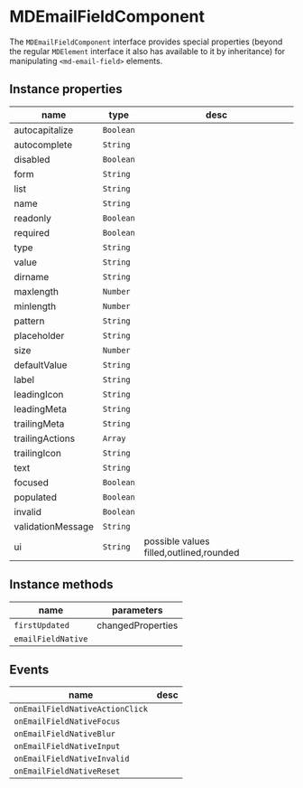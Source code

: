# MDEmailFieldComponent
The `MDEmailFieldComponent` interface provides special properties (beyond the regular `MDElement` interface it also has available to it by inheritance) for manipulating `<md-email-field>` elements.

## Instance properties

name|type|desc
---|---|---
autocapitalize|`Boolean`|
autocomplete|`String`|
disabled|`Boolean`|
form|`String`|
list|`String`|
name|`String`|
readonly|`Boolean`|
required|`Boolean`|
type|`String`|
value|`String`|
dirname|`String`|
maxlength|`Number`|
minlength|`Number`|
pattern|`String`|
placeholder|`String`|
size|`Number`|
defaultValue|`String`|
label|`String`|
leadingIcon|`String`|
leadingMeta|`String`|
trailingMeta|`String`|
trailingActions|`Array`|
trailingIcon|`String`|
text|`String`|
focused|`Boolean`|
populated|`Boolean`|
invalid|`Boolean`|
validationMessage|`String`|
ui|`String`|possible values filled,outlined,rounded

## Instance methods

name|parameters
---|---
`firstUpdated`|changedProperties
`emailFieldNative`|

## Events

name|desc
---|---
`onEmailFieldNativeActionClick`|
`onEmailFieldNativeFocus`|
`onEmailFieldNativeBlur`|
`onEmailFieldNativeInput`|
`onEmailFieldNativeInvalid`|
`onEmailFieldNativeReset`|
